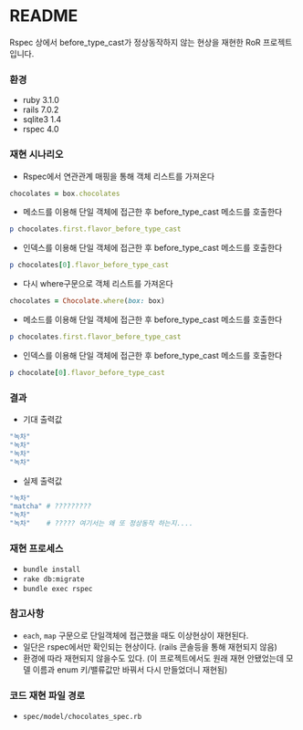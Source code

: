 # README

Rspec 상에서 before_type_cast가 정상동작하지 않는 현상을 재현한 RoR 프로젝트 입니다.

### 환경
* ruby 3.1.0
* rails 7.0.2
* sqlite3 1.4
* rspec 4.0

### 재현 시나리오
* Rspec에서 연관관계 매핑을 통해 객체 리스트를 가져온다
```ruby
chocolates = box.chocolates
```
* 메소드를 이용해 단일 객체에 접근한 후 before_type_cast 메소드를 호출한다
```ruby
p chocolates.first.flavor_before_type_cast
```
* 인덱스를 이용해 단일 객체에 접근한 후 before_type_cast 메소드를 호출한다
```ruby
p chocolates[0].flavor_before_type_cast
```
* 다시 where구문으로 객체 리스트를 가져온다
```ruby
chocolates = Chocolate.where(box: box)
```
* 메소드를 이용해 단일 객체에 접근한 후 before_type_cast 메소드를 호출한다
```ruby
p chocolates.first.flavor_before_type_cast
```
* 인덱스를 이용해 단일 객체에 접근한 후 before_type_cast 메소드를 호출한다
```ruby
p chocolate[0].flavor_before_type_cast
```
### 결과
* 기대 출력값
```ruby
"녹차"
"녹차"
"녹차"
"녹차"
```
* 실제 출력값
```ruby
"녹차"
"matcha" # ?????????
"녹차"
"녹차"    # ????? 여기서는 왜 또 정상동작 하는지....
```
### 재현 프로세스
* `bundle install`
* `rake db:migrate`
* `bundle exec rspec`

### 참고사항
* `each`, `map` 구문으로 단일객체에 접근했을 때도 이상현상이 재현된다.
* 일단은 rspec에서만 확인되는 현상이다. (rails 콘솔등을 통해 재현되지 않음)
* 환경에 따라 재현되지 않을수도 있다. (이 프로젝트에서도 원래 재현 안됐었는데 모델 이름과 enum 키/밸류값만 바꿔서 다시 만들었더니 재현됨)

### 코드 재현 파일 경로
* `spec/model/chocolates_spec.rb` 